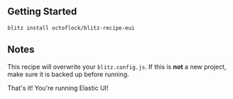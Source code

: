## Getting Started

`blitz install octoflock/blitz-recipe-eui`

## Notes

This recipe will overwrite your `blitz.config.js`. If this is **not** a new project, make sure it is backed up before running.

That's it! You're running Elastic UI!

